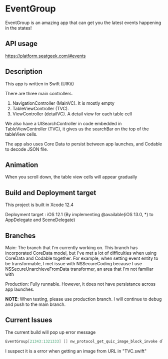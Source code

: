 # EventGroup

EventGroup is an amazing app that can get you the latest events happening in the states!

## API usage

https://platform.seatgeek.com/#events

## Description

This app is written in Swift (UIKit)

There are three main controllers.
1. NavigationController (MainVC). It is mostly empty
2. TableViewController (TVC). 
3. ViewController (detailVC). A detail view for each table cell

We also have a UISearchController in code embedded in TableViewController (TVC), it gives us the searchBar on the top of the tableView cells. 

The app also uses Core Data to persist between app launches, and Codable to decode JSON file.

## Animation

When you scroll down, the table view cells will appear gradually

## Build and Deployment target

This project is built in Xcode 12.4

Deployment target : iOS 12.1 (By implementing  @available(iOS 13.0, *) to AppDelegate and SceneDelegate)

## Branches

Main:           The branch that I'm currently working on. This branch has incorporated CoreData model, but I've met a lot of difficulties when using CoreData and Codable together. For example, when setting event entity to be transformable, I met issue with NSSecureCoding because I use NSSecureUnarchieveFromData transformer, an area that I'm not familiar with

Production: Fully runnable. However, it does not have persistance across app launches. 

**NOTE**: When testing, please use production branch. I will continue to debug and push to the main branch.  


## Current Issues

The current build will pop up error message

```swift
EventGroup[21343:1321333] [] nw_protocol_get_quic_image_block_invoke dlopen libquic failed
```

I suspect it is a error when getting an image from URL in "TVC.swift"

